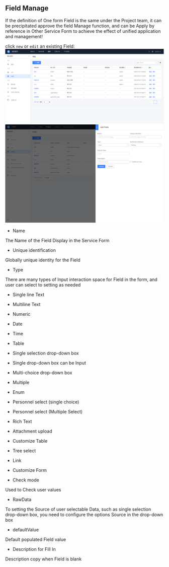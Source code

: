  ## Field Manage 

 If the definition of One form Field is the same under the Project team, it can be precipitated approve the field Manage function, and can be Apply by reference in Other Service Form to achieve the effect of unified application and management! 

 click `new` or `edit` an existing Field: 
 ![1689078755229](image/project-fields/1689078755229.png) 
 ![1689132788731](image/project-fields/1689132788731.png) 

 - Name 

  The Name of the Field Display in the Service Form 

 - Unique identification 

  Globally unique identity for the Field 

 - Type 

  There are many types of Input interaction space for Field in the form, and user can select to setting as needed 

  - Single line Text 
  - Multiline Text 
  - Numeric 
  - Date 
  - Time 
  - Table 
  - Single selection drop-down box 
  - Single drop-down box can be Input 
  - Multi-choice drop-down box 
  - Multiple 
  - Enum 
  - Personnel select (single choice) 
  - Personnel select (Multiple Select) 
  - Rich Text 
  - Attachment upload 
  - Customize Table 
  - Tree select 
  - Link 
  - Customize Form 

 - Check mode 

  Used to Check user values 

 - RawData 

  To setting the Source of user selectable Data, such as single selection drop-down box, you need to configure the options Source in the drop-down box 

 - defaultValue 

  Default populated Field value 

 - Description for Fill In 

  Description copy when Field is blank 